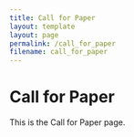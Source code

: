```yaml
---
title: Call for Paper
layout: template
layout: page
permalink: /call_for_paper
filename: call_for_paper
---
```


# Call for Paper

This is the Call for Paper page.